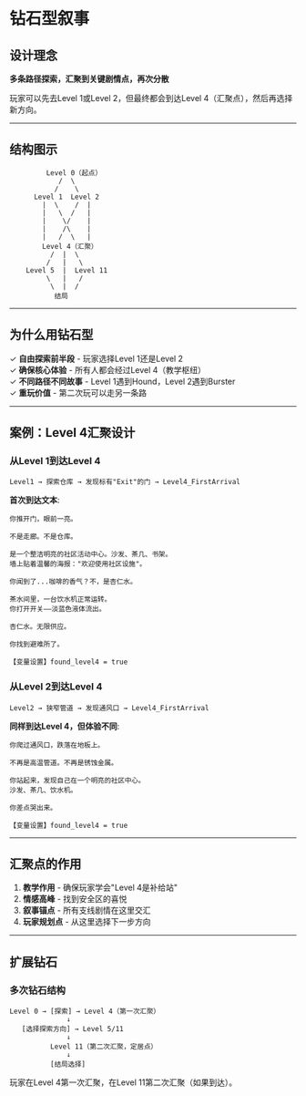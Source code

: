 # 钻石型叙事

## 设计理念

**多条路径探索，汇聚到关键剧情点，再次分散**

玩家可以先去Level 1或Level 2，但最终都会到达Level 4（汇聚点），然后再选择新方向。

---

## 结构图示

```
         Level 0（起点）
            /  \
           /    \
      Level 1  Level 2
        |  \    /  |
        |   \  /   |
        |    \/    |
        |    /\    |
        |   /  \   |
        Level 4（汇聚）
          /  |  \
         /   |   \
    Level 5  |  Level 11
         \   |   /
          \  |  /
           结局
```

---

## 为什么用钻石型

✓ **自由探索前半段** - 玩家选择Level 1还是Level 2  
✓ **确保核心体验** - 所有人都会经过Level 4（教学枢纽）  
✓ **不同路径不同故事** - Level 1遇到Hound，Level 2遇到Burster  
✓ **重玩价值** - 第二次玩可以走另一条路

---

## 案例：Level 4汇聚设计

### 从Level 1到达Level 4

```
Level1 → 探索仓库 → 发现标有"Exit"的门 → Level4_FirstArrival
```

**首次到达文本**:
```
你推开门，眼前一亮。

不是走廊。不是仓库。

是一个整洁明亮的社区活动中心。沙发、茶几、书架。
墙上贴着温馨的海报："欢迎使用社区设施"。

你闻到了...咖啡的香气？不，是杏仁水。

茶水间里，一台饮水机正常运转。
你打开开关——淡蓝色液体流出。

杏仁水。无限供应。

你找到避难所了。

【变量设置】found_level4 = true
```

### 从Level 2到达Level 4

```
Level2 → 狭窄管道 → 发现通风口 → Level4_FirstArrival
```

**同样到达Level 4，但体验不同**:
```
你爬过通风口，跌落在地板上。

不再是高温管道。不再是锈蚀金属。

你站起来，发现自己在一个明亮的社区中心。
沙发、茶几、饮水机。

你差点哭出来。

【变量设置】found_level4 = true
```

---

## 汇聚点的作用

1. **教学作用** - 确保玩家学会"Level 4是补给站"
2. **情感高峰** - 找到安全区的喜悦
3. **叙事锚点** - 所有支线剧情在这里交汇
4. **玩家规划点** - 从这里选择下一步方向

---

## 扩展钻石

### 多次钻石结构

```
Level 0 → [探索] → Level 4（第一次汇聚）
              ↓
   [选择探索方向] → Level 5/11
              ↓
          Level 11（第二次汇聚，定居点）
              ↓
          [结局选择]
```

玩家在Level 4第一次汇聚，在Level 11第二次汇聚（如果到达）。

